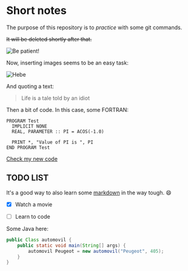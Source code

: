 Short notes
===========

The purpose of this repository is to *practice* with some git commands. 

~~It will be deleted shortly after that.~~

![Be patient!](http://bucket3.clanacion.com.ar/anexos/fotos/72/1952272w88.jpg "Test")

Now, inserting images seems to be an easy task:

![Hebe](https://upload.wikimedia.org/wikipedia/commons/thumb/1/19/Hebe_de_Bonafini_2015_(cropped).jpg/200px-Hebe_de_Bonafini2015_(cropped).jpg "Hebe")

And quoting a text:

> Life is a tale
> told by an idiot

Then a bit of code. In this case, some FORTRAN:

```FORTRAN
PROGRAM Test
  IMPLICIT NONE
  REAL, PARAMETER :: PI = ACOS(-1.0)

  PRINT *, "Value of PI is ", PI
END PROGRAM Test
```

[Check my new code](./new.c)

TODO LIST
---

It's a good way to also learn some [markdown][] in the way tough. :smile:

- [x] Watch a movie
- [ ] Learn to code


[markdown]: http://markdown.com "Don't clic here"

Some Java here:

```java
public Class automovil {
	public static void main(String[] args) {
		automovil Peugeot = new automovil("Peugeot", 405);
	}
}
```

